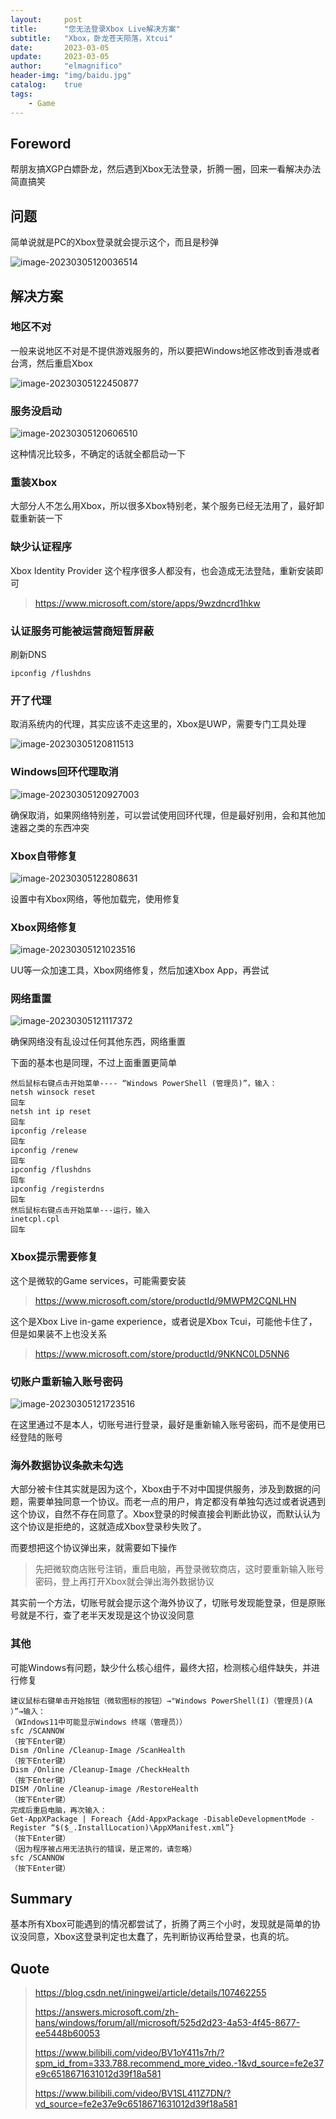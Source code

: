 ```yaml
---
layout:     post
title:      "您无法登录Xbox Live解决方案"
subtitle:   "Xbox，卧龙苍天陨落，Xtcui"
date:       2023-03-05
update:     2023-03-05
author:     "elmagnifico"
header-img: "img/baidu.jpg"
catalog:    true
tags:
    - Game
---
```


## Foreword

帮朋友搞XGP白嫖卧龙，然后遇到Xbox无法登录，折腾一圈，回来一看解决办法简直搞笑



## 问题

简单说就是PC的Xbox登录就会提示这个，而且是秒弹

![image-20230305120036514](https://img.elmagnifico.tech/static/upload/elmagnifico/202303051200602.png)



## 解决方案

### 地区不对

一般来说地区不对是不提供游戏服务的，所以要把Windows地区修改到香港或者台湾，然后重启Xbox

![image-20230305122450877](https://img.elmagnifico.tech/static/upload/elmagnifico/202303051224950.png)



### 服务没启动

![image-20230305120606510](https://img.elmagnifico.tech/static/upload/elmagnifico/202303051206544.png)

这种情况比较多，不确定的话就全都启动一下



### 重装Xbox

大部分人不怎么用Xbox，所以很多Xbox特别老，某个服务已经无法用了，最好卸载重新装一下



### 缺少认证程序

Xbox Identity Provider 这个程序很多人都没有，也会造成无法登陆，重新安装即可

> https://www.microsoft.com/store/apps/9wzdncrd1hkw



### 认证服务可能被运营商短暂屏蔽

刷新DNS

```
ipconfig /flushdns
```



### 开了代理

取消系统内的代理，其实应该不走这里的，Xbox是UWP，需要专门工具处理

![image-20230305120811513](https://img.elmagnifico.tech/static/upload/elmagnifico/202303051208546.png)



### Windows回环代理取消

![image-20230305120927003](https://img.elmagnifico.tech/static/upload/elmagnifico/202303051209039.png)

确保取消，如果网络特别差，可以尝试使用回环代理，但是最好别用，会和其他加速器之类的东西冲突



### Xbox自带修复

![image-20230305122808631](https://img.elmagnifico.tech/static/upload/elmagnifico/202303051230207.png)

设置中有Xbox网络，等他加载完，使用修复



### Xbox网络修复

![image-20230305121023516](https://img.elmagnifico.tech/static/upload/elmagnifico/202303051210545.png)

UU等一众加速工具，Xbox网络修复，然后加速Xbox App，再尝试



### 网络重置

![image-20230305121117372](https://img.elmagnifico.tech/static/upload/elmagnifico/202303051211410.png)

确保网络没有乱设过任何其他东西，网络重置



下面的基本也是同理，不过上面重置更简单

```
然后鼠标右键点击开始菜单---- “Windows PowerShell (管理员)”，输入：
netsh winsock reset
回车
netsh int ip reset
回车
ipconfig /release
回车
ipconfig /renew
回车
ipconfig /flushdns
回车
ipconfig /registerdns
回车
然后鼠标右键点击开始菜单---运行，输入
inetcpl.cpl
回车
```



### Xbox提示需要修复

这个是微软的Game services，可能需要安装

> https://www.microsoft.com/store/productId/9MWPM2CQNLHN



这个是Xbox Live in-game experience，或者说是Xbox Tcui，可能他卡住了，但是如果装不上也没关系

> https://www.microsoft.com/store/productId/9NKNC0LD5NN6



### 切账户重新输入账号密码

![image-20230305121723516](https://img.elmagnifico.tech/static/upload/elmagnifico/202303051217560.png)

在这里通过不是本人，切账号进行登录，最好是重新输入账号密码，而不是使用已经登陆的账号



### 海外数据协议条款未勾选

大部分被卡住其实就是因为这个，Xbox由于不对中国提供服务，涉及到数据的问题，需要单独同意一个协议。而老一点的用户，肯定都没有单独勾选过或者说遇到这个协议，自然不存在同意了。Xbox登录的时候直接会判断此协议，而默认认为这个协议是拒绝的，这就造成Xbox登录秒失败了。

而要想把这个协议弹出来，就需要如下操作

> 先把微软商店账号注销，重启电脑，再登录微软商店，这时要重新输入账号密码，登上再打开Xbox就会弹出海外数据协议

其实前一个方法，切账号就会提示这个海外协议了，切账号发现能登录，但是原账号就是不行，查了老半天发现是这个协议没同意



### 其他

可能Windows有问题，缺少什么核心组件，最终大招，检测核心组件缺失，并进行修复

```
建议鼠标右键单击开始按钮（微软图标的按钮）→"Windows PowerShell(I)（管理员)(A ）”→输入：
（WIndows11中可能显示Windows 终端（管理员））
sfc /SCANNOW
（按下Enter键）
Dism /Online /Cleanup-Image /ScanHealth
（按下Enter键）
Dism /Online /Cleanup-Image /CheckHealth
（按下Enter键）
DISM /Online /Cleanup-image /RestoreHealth
（按下Enter键）
完成后重启电脑，再次输入：
Get-AppXPackage | Foreach {Add-AppxPackage -DisableDevelopmentMode -Register “$($_.InstallLocation)\AppXManifest.xml”}
（按下Enter键）
（因为程序被占用无法执行的错误，是正常的，请忽略）
sfc /SCANNOW
（按下Enter键）
```



## Summary

基本所有Xbox可能遇到的情况都尝试了，折腾了两三个小时，发现就是简单的协议没同意，Xbox这登录判定也太蠢了，先判断协议再给登录，也真的坑。



## Quote

> https://blog.csdn.net/iningwei/article/details/107462255
>
> https://answers.microsoft.com/zh-hans/windows/forum/all/microsoft/525d2d23-4a53-4f45-8677-ee5448b60053
>
> https://www.bilibili.com/video/BV1oY411s7rh/?spm_id_from=333.788.recommend_more_video.-1&vd_source=fe2e37e9c6518671631012d39f18a581
>
> https://www.bilibili.com/video/BV1SL411Z7DN/?vd_source=fe2e37e9c6518671631012d39f18a581
